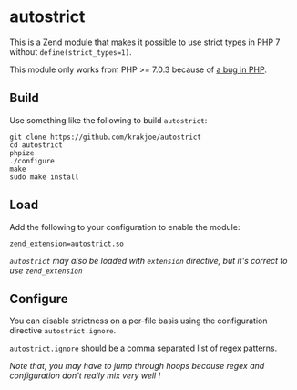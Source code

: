 # autostrict

This is a Zend module that makes it possible to use strict types in PHP 7
without ```define(strict_types=1)```.

This module only works from PHP >= 7.0.3 because of
[a bug in PHP](https://github.com/php/php-src/commit/bec0aec11691fa712750206d1b2cdd34bf6fc5a5).

## Build

Use something like the following to build ```autostrict```:

```
git clone https://github.com/krakjoe/autostrict
cd autostrict
phpize
./configure
make
sudo make install
```

## Load

Add the following to your configuration to enable the module:

```
zend_extension=autostrict.so
```

*```autostrict``` may also be loaded with ```extension``` directive, but it's correct to use ```zend_extension```*

## Configure

You can disable strictness on a per-file basis using the configuration directive ```autostrict.ignore```.

```autostrict.ignore``` should be a comma separated list of regex patterns.

*Note that, you may have to jump through hoops because regex and configuration don't really mix very well !*
